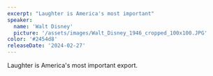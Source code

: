 ```yaml
---
excerpt: "Laughter is America's most important"
speaker:
  name: 'Walt Disney'
  picture: '/assets/images/Walt_Disney_1946_cropped_100x100.JPG'
color: '#2454d8'
releaseDate: '2024-02-27'
---
```

Laughter is America's most important export.